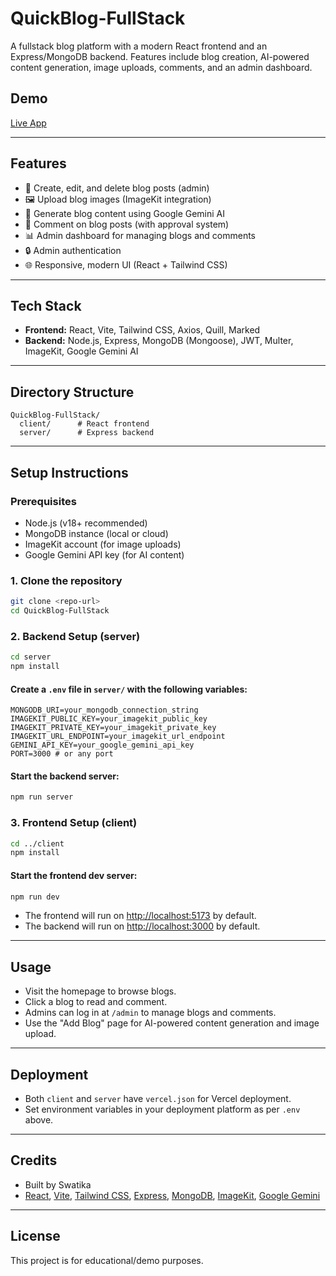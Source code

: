 # QuickBlog-FullStack

A fullstack blog platform with a modern React frontend and an Express/MongoDB backend. Features include blog creation, AI-powered content generation, image uploads, comments, and an admin dashboard.

## Demo

[Live App](https://blog-app-navy-eta.vercel.app/)

---

## Features

- 📝 Create, edit, and delete blog posts (admin)
- 🖼️ Upload blog images (ImageKit integration)
- 🤖 Generate blog content using Google Gemini AI
- 💬 Comment on blog posts (with approval system)
- 📊 Admin dashboard for managing blogs and comments
- 🔒 Admin authentication
- 🌐 Responsive, modern UI (React + Tailwind CSS)

---

## Tech Stack

- **Frontend:** React, Vite, Tailwind CSS, Axios, Quill, Marked
- **Backend:** Node.js, Express, MongoDB (Mongoose), JWT, Multer, ImageKit, Google Gemini AI

---

## Directory Structure

```
QuickBlog-FullStack/
  client/      # React frontend
  server/      # Express backend
```

---

## Setup Instructions

### Prerequisites
- Node.js (v18+ recommended)
- MongoDB instance (local or cloud)
- ImageKit account (for image uploads)
- Google Gemini API key (for AI content)

### 1. Clone the repository
```bash
git clone <repo-url>
cd QuickBlog-FullStack
```

### 2. Backend Setup (server)
```bash
cd server
npm install
```

#### Create a `.env` file in `server/` with the following variables:
```
MONGODB_URI=your_mongodb_connection_string
IMAGEKIT_PUBLIC_KEY=your_imagekit_public_key
IMAGEKIT_PRIVATE_KEY=your_imagekit_private_key
IMAGEKIT_URL_ENDPOINT=your_imagekit_url_endpoint
GEMINI_API_KEY=your_google_gemini_api_key
PORT=3000 # or any port
```

#### Start the backend server:
```bash
npm run server
```

### 3. Frontend Setup (client)
```bash
cd ../client
npm install
```

#### Start the frontend dev server:
```bash
npm run dev
```

- The frontend will run on [http://localhost:5173](http://localhost:5173) by default.
- The backend will run on [http://localhost:3000](http://localhost:3000) by default.

---

## Usage

- Visit the homepage to browse blogs.
- Click a blog to read and comment.
- Admins can log in at `/admin` to manage blogs and comments.
- Use the "Add Blog" page for AI-powered content generation and image upload.

---

## Deployment

- Both `client` and `server` have `vercel.json` for Vercel deployment.
- Set environment variables in your deployment platform as per `.env` above.

---

## Credits

- Built by Swatika
- [React](https://react.dev/), [Vite](https://vitejs.dev/), [Tailwind CSS](https://tailwindcss.com/), [Express](https://expressjs.com/), [MongoDB](https://www.mongodb.com/), [ImageKit](https://imagekit.io/), [Google Gemini](https://ai.google.dev/)

---

## License

This project is for educational/demo purposes.
